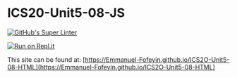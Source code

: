 # ICS20-Unit5-08-JS

[![GitHub's Super Linter](https://github.com/Emmanuel-Fofeyin/ICS2O-Unit5-08-HTML/workflows/GitHub's%20Super%20Linter/badge.svg)](https://github.com/Emmanuel-Fofeyin/ICS2O-Unit5-08-HTML/actions)

[![Run on Repl.it](https://repl.it/badge/github/Emmanuel-Fofeyin/ICS2O-Unit5-08-HTML)](https://repl.it/github/Emmanuel-Fofeyin/ICS2O-Unit5-08-HTML)

This site can be found at: [https://Emmanuel-Fofeyin.github.io/ICS2O-Unit5-08-HTML](https://Emmanuel-Fofeyin.github.io/ICS2O-Unit5-08-HTML)
